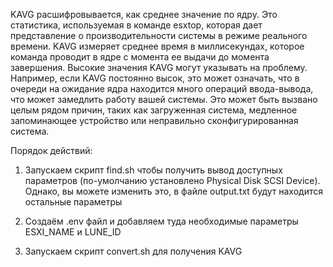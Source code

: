 KAVG расшифровывается, как среднее значение по ядру. Это статистика, используемая в команде esxtop, которая дает представление о производительности системы в режиме реального времени. KAVG измеряет среднее время в миллисекундах, которое команда проводит в ядре с момента ее выдачи до момента завершения.
Высокие значения KAVG могут указывать на проблему. Например, если KAVG постоянно высок, это может означать, что в очереди на ожидание ядра находится много операций ввода-вывода, что может замедлить работу вашей системы. Это может быть вызвано целым рядом причин, таких как загруженная система, медленное запоминающее устройство или неправильно сконфигурированная система.

Порядок действий:

1. Запускаем скрипт find.sh чтобы получить вывод доступных параметров (по-умолчанию установлено Physical Disk SCSI Device). Однако, вы можете изменить это, в файле output.txt будут находится остальные параметры

2. Создаём .env файл и добавляем туда необходимые параметры ESXI_NAME и LUNE_ID

3. Запускаем скрипт convert.sh для получения KAVG
